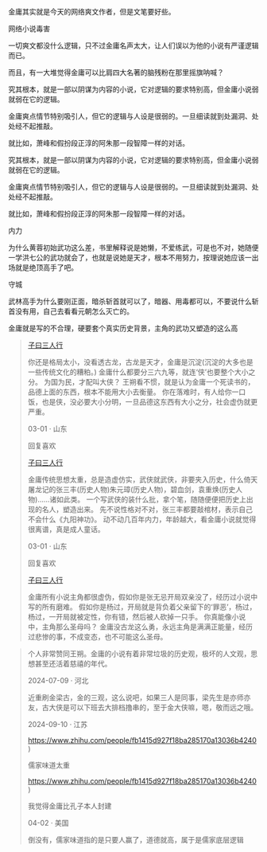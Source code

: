 金庸其实就是今天的网络爽文作者，但是文笔要好些。

网络小说毒害

一切爽文都没什么逻辑，只不过金庸名声太大，让人们误以为他的小说有严谨逻辑而已。

而且，有一大堆觉得金庸可以比肩四大名著的脑残粉在那里摇旗呐喊？

究其根本，就是一部以阴谋为内容的小说，它对逻辑的要求特别高，但金庸小说弱就弱在它的逻辑。

金庸爽点情节特别吸引人，但它的逻辑与人设是很弱的。一旦细读就到处漏洞、处处经不起推敲。

就比如，萧峰和假扮段正淳的阿朱那一段智障一样的对话。



究其根本，就是一部以阴谋为内容的小说，它对逻辑的要求特别高，但金庸小说弱就弱在它的逻辑。

金庸爽点情节特别吸引人，但它的逻辑与人设是很弱的。一旦细读就到处漏洞、处处经不起推敲。

就比如，萧峰和假扮段正淳的阿朱那一段智障一样的对话。



内力

为什么黄蓉初始武功这么差，书里解释说是她懒，不爱练武，可是也不对，她随便一学洪七公的武功就会了，也就是说她是天才，根本不用努力，按理说她应该一出场就是绝顶高手了吧。

守城





武林高手为什么要刚正面，暗杀斩首就可以了，暗器、用毒都可以，不要说什么斩首没有用，自己去看看元朝怎么灭亡的。

金庸就是写的不合理，硬要套个真实历史背景，主角的武功又塑造的这么高

> [
> 子曰三人行](https://www.zhihu.com/people/40fc438272f0b1163e076962b7969988)
>
> 你还是格局太小，没看透古龙，古龙是天才，金庸是沉淀(沉淀的大多也是一些传统文化的糟粕。)
> 金庸什么都要分三六九等，就连‘侠’也要整个大小之分。
> 为国为民，才配叫大侠？
> 王朔看不惯，就是认为金庸一个死读书的，品德上面的东西，根本不能用大小去衡量。
> 你在落难时，有人给你一口饭，也是侠，没必要大小分明，一旦品德这东西有大小之分，社会虚伪就更严重。
>
> 03-01 · 山东
>
> 回复喜欢
>
> 
>
> [子曰三人行](https://www.zhihu.com/people/40fc438272f0b1163e076962b7969988)
>
> 金庸传统思想太重，总是造虚仿实，武侠就武侠，非要夹入历史，什么倚天屠龙记的张三丰(历史人物)朱元璋(历史人物)，碧血剑，袁重焕(历史人物)……诸如此类。
> 一个写武侠的装什么批，拿个笔，随随便便把历史上出现的名人，塑造出来。
> 先不说性格对不对，张三丰都要敲棺材，表示自己不会什么《九阳神功》。
> 动不动几百年内力，年龄越大，看金庸小说就觉得很离谱，真是成人童话。
>
> 03-01 · 山东
>
> 回复喜欢
>
> [子曰三人行](https://www.zhihu.com/people/40fc438272f0b1163e076962b7969988)
>
> 金庸所有小说主角都很虚伪，假如你是张无忌开局双亲没了，经历过小说中写的所有磨难。
>假如你是杨过，开局就是背负着父亲留下的‘罪恶’，杨过，杨过，一开局就被定性，你有错，然后被人砍掉一只手。
> 你真能像小说中，主角那么圣母吗？
> 金庸没古龙这么勇，永远主角是满满正能量，经历过悲惨的事，不成变态，也不可能这么圣母。

> 个人非常赞同王朔。金庸的小说有着非常垃圾的历史观，极坏的人文观，思想甚至还活着慈禧的年代。
>
> 2024-07-09 · 河北
>
> 近重刷金梁古，金的三观，这么说吧，如果三人是同事，梁先生是亦师亦友，古大侠是可以下班去大排档撸串的，至于金大侠嘛，嗯，敬而远之哦。
>
> 2024-09-10 · 江苏
>
> https://www.zhihu.com/people/fb1415d927f18ba285170a13036b4240)
>
> 儒家味道太重
>
> https://www.zhihu.com/people/fb1415d927f18ba285170a13036b4240)
>
> 我觉得金庸比孔子本人封建
>
> 04-02 · 美国
>
> 倒没有，儒家味道指的是只要人赢了，道德就高，属于是儒家底层逻辑